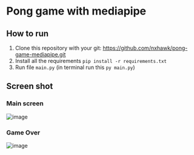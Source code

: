# Pong game with mediapipe

## How to run
1. Clone this repository with your git: https://github.com/nxhawk/pong-game-mediapipe.git
2. Install all the requirements `pip install -r requirements.txt`
3. Run file `main.py` (in terminal run this `py main.py`)
## Screen shot

### Main screen

![image](https://user-images.githubusercontent.com/92797788/229356032-cfe96f82-7455-48a5-945d-f587dc839a33.png)

### Game Over

![image](https://user-images.githubusercontent.com/92797788/229355939-50392c85-2863-4218-9790-24b8488589ec.png)
